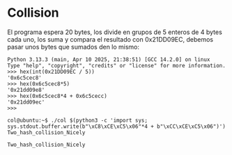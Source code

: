 # Collision

El programa espera 20 bytes, los divide en grupos de 5 enteros de 4 bytes cada uno, los suma y compara el resultado con 0x21DD09EC, debemos pasar unos bytes que sumados den lo mismo:

```
Python 3.13.3 (main, Apr 10 2025, 21:38:51) [GCC 14.2.0] on linux
Type "help", "copyright", "credits" or "license" for more information.
>>> hex(int(0x21DD09EC / 5))
'0x6c5cec8'
>>> hex(0x6c5cec8*5)
'0x21dd09e8'
>>> hex(0x6c5cec8*4 + 0x6c5cecc)
'0x21dd09ec'
>>>
```

```
col@ubuntu:~$ ./col $(python3 -c 'import sys; sys.stdout.buffer.write(b"\xC8\xCE\xC5\x06"*4 + b"\xCC\xCE\xC5\x06")')
Two_hash_collision_Nicely
```

`Two_hash_collision_Nicely`


